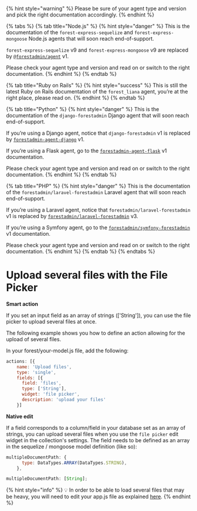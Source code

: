 {% hint style="warning" %}
Please be sure of your agent type and version and pick the right documentation accordingly.
{% endhint %}

{% tabs %}
{% tab title="Node.js" %}
{% hint style="danger" %}
This is the documentation of the `forest-express-sequelize` and `forest-express-mongoose` Node.js agents that will soon reach end-of-support.

`forest-express-sequelize` v9 and `forest-express-mongoose` v9 are replaced by [`@forestadmin/agent`](https://docs.forestadmin.com/developer-guide-agents-nodejs/) v1.

Please check your agent type and version and read on or switch to the right documentation.
{% endhint %}
{% endtab %}

{% tab title="Ruby on Rails" %}
{% hint style="success" %}
This is still the latest Ruby on Rails documentation of the `forest_liana` agent, you’re at the right place, please read on.
{% endhint %}
{% endtab %}

{% tab title="Python" %}
{% hint style="danger" %}
This is the documentation of the `django-forestadmin` Django agent that will soon reach end-of-support.

If you’re using a Django agent, notice that `django-forestadmin` v1 is replaced by [`forestadmin-agent-django`](https://docs.forestadmin.com/developer-guide-agents-python) v1.

If you’re using a Flask agent, go to the [`forestadmin-agent-flask`](https://docs.forestadmin.com/developer-guide-agents-python) v1 documentation.

Please check your agent type and version and read on or switch to the right documentation.
{% endhint %}
{% endtab %}

{% tab title="PHP" %}
{% hint style="danger" %}
This is the documentation of the `forestadmin/laravel-forestadmin` Laravel agent that will soon reach end-of-support.

If you’re using a Laravel agent, notice that `forestadmin/laravel-forestadmin` v1 is replaced by [`forestadmin/laravel-forestadmin`](https://docs.forestadmin.com/developer-guide-agents-php) v3.

If you’re using a Symfony agent, go to the [`forestadmin/symfony-forestadmin`](https://docs.forestadmin.com/developer-guide-agents-php) v1 documentation.

Please check your agent type and version and read on or switch to the right documentation.
{% endhint %}
{% endtab %}
{% endtabs %}

# Upload several files with the File Picker

**Smart action**

If you set an input field as an array of strings (\['String']), you can use the file picker to upload several files at once.

The following example shows you how to define an action allowing for the upload of several files.

In your forest/your-model.js file, add the following:

```jsx
actions: [{
    name: 'Upload files',
    type: 'single',
    fields: [{
      field: 'files',
      type: ['String'],
      widget: 'file picker',
      description: 'upload your files'
    }]
```

**Native edit**

If a field corresponds to a column/field in your database set as an array of strings, you can upload several files when you use the `file picker` edit widget in the collection's settings. The field needs to be defined as an array in the sequelize / mongoose model definition (like so):

```jsx
multipleDocumentPath: {
      type: DataTypes.ARRAY(DataTypes.STRING),
    },
```

```jsx
multipleDocumentPath: [String];
```

{% hint style="info" %}
💡 In order to be able to load several files that may be heavy, you will need to edit your app.js file as explained [here](https://community.forestadmin.com/t/maximum-file-size-in-a-smart-action-field-file/173/4?u=philippeg).
{% endhint %}
